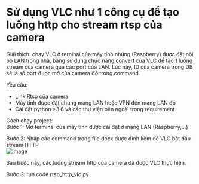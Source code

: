 # Sử dụng VLC như 1 công cụ để tạo luồng http cho stream rtsp của camera  
  
Giải thích: chạy VLC ở terninal của máy tính nhúng (Raspberry) được đặt nội bộ LAN trong nhà, bằng sử dụng chức năng convert của VLC để tạo 1 luồng stream của camera qua các port của LAN. Lúc này, ID của camera trong DB sẽ là số port được mở của camera đó trong command.  
  
Yêu cầu:  
  - Link Rtsp của camera
  - Máy tính được đặt chung mạng LAN hoặc VPN đến mạng LAN đó
  - Cài đặt python >3.6 và các thư viện bên ngoài trong requirement
  
Cách chạy project:  
Bước 1: Mở terminal của máy tính được cài đặt ở mạng LAN (Raspberry,...)  
  
Bước 2: Nhập các command trong file docx được đính kèm để VLC bắt đầu stream HTTP  
![image](https://github.com/nguyenlegialam/rtsp_to_http_vlc/assets/116132135/1a6c12be-baaf-4f12-ba41-4aadd8b379ea)  
  
Sau bước này, các luồng stream http của camera đã được VLC thực hiện. 
  
Bước 3: run code rtsp_http_vlc.py  
   









